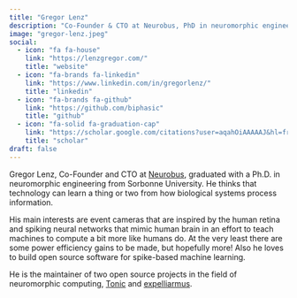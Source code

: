 ```yaml
---
title: "Gregor Lenz"
description: "Co-Founder & CTO at Neurobus, PhD in neuromorphic engineering. Focuses on event cameras, SNNs, and open-source software. Maintains Tonic & Expelliarmus."
image: "gregor-lenz.jpeg"
social:
  - icon: "fa fa-house"
    link: "https://lenzgregor.com/"
    title: "website"
  - icon: "fa-brands fa-linkedin"
    link: "https://www.linkedin.com/in/gregorlenz/"
    title: "linkedin"
  - icon: "fa-brands fa-github"
    link: "https://github.com/biphasic"
    title: "github"
  - icon: "fa-solid fa-graduation-cap"
    link: "https://scholar.google.com/citations?user=aqahOiAAAAAJ&hl=fr"
    title: "scholar"
draft: false
---
```

Gregor Lenz, Co-Founder and CTO at [Neurobus](https://neurobus.space), graduated with a Ph.D. in neuromorphic engineering from Sorbonne University. He thinks that technology can learn a thing or two from how biological systems process information.

His main interests are event cameras that are inspired by the human retina and spiking neural networks that mimic human brain in an effort to teach machines to compute a bit more like humans do. At the very least there are some power efficiency gains to be made, but hopefully more! Also he loves to build open source software for spike-based machine learning.

He is the maintainer of two open source projects in the field of neuromorphic computing, [Tonic](/neuromorphic-computing/software/data-tools/tonic/) and [expelliarmus](/neuromorphic-computing/software/data-tools/expelliarmus/).
